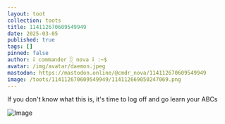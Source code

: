 ```yaml
---
layout: toot
collection: toots
title: 114112670609549949
date: 2025-03-05
published: true
tags: []
pinned: false
author: ⸸ commander ░ nova ⸸ :~$
avatar: /img/avatar/daemon.jpeg
mastodon: https://mastodon.online/@cmdr_nova/114112670609549949
image: /toots/114112670609549949/114112669050247069.png
---
```


If you don't know what this is, it's time to log off and go learn your ABCs

<img src="/toots/114112670609549949/114112669050247069.png" alt="Image">
